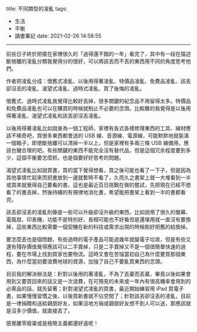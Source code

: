 title: 不同類型的凌亂
tags:
  - 生活
  - 平衡
  - 讀書筆記
date: 2021-02-26 14:58:55
---

前些日子終於把擺在家裡很久的「過得還不錯的一年」看完了，其中有一段在描述斷捨離的凌亂分類我覺得分的很好，可以將該丟而不丟的東西用不同的角度思考他們。

作者把凌亂分成：懷舊式凌亂、以後用得著凌亂、特價品凌亂、免費品凌亂、該丟卻沒丟的凌亂、渴望式凌亂、過時式凌亂、買了後悔的凌亂。

<!-- more -->

懷舊式、過時式凌亂我覺得比較好丟掉，很多關鍵的紀念品不用留得太多。特價品和免費品凌亂也可以在購買的時候就制止不必要的念頭。比較難的我覺得是以後用得著凌亂、渴望式凌亂和該丟卻沒丟凌亂。

以後用得著凌亂比如說身為一個工程師，家裡有各式各樣修理東西的工具、線材應該不稀奇吧，買很多東西都會送的 USB 線、音源線、電源線，可能默默地就裝滿一個箱子，即使斷捨離可以清掉一半以上，但是家裡有多兩三條 USB 線備用，應該也蠻合理的吧。有些關鍵的東西不能完全沒有替代品，但是這個冗余程度要到多少，這個平衡要怎麼抓，也是個要好好思考的問題。

渴望式凌亂比如說買書，買的當下覺得想看，買之後可能也看了一下子，但是因為其他事情忙起來而把書放到一邊就暫時不看了，久而久之書架上就一大堆看到一半或買來就覺得自己要看的書。這也是最近百日挑戰在做的嘗試，先把現在已經不想看了的書丟掉，然後持續的有規律地消化書，希望能把書架上看到一半的書都看完。

該丟卻沒丟的凌亂則像是一些可以升級卻沒升級的東西，比如說用了很久的螢幕、電風扇、印表機，功能不是特別好、長相可能也不好看但是還堪用就一直沒有要換掉，這些東西比較需要一個契機在新的科技或需求出現的時候剛好把舊的給換掉。

要怎麼丟也是個問題，有些過時的電子產品可能過幾年就變電子垃圾，但是有些又還有殘存價值覺得應該可以二手賣掉，只是二手賣掉又不是一個很簡單快速的過程，要在市場上找到買家也要物流。這時又會在苦惱當初自己為什麼要買那個東西，為什麼當初要浪費地球的資源，加強了自己不要亂買東西的念頭。

目前我的解決辦法是：針對以後用的著凌亂，不為了丟棄而丟棄，畢竟以後如果會用到又要買回來的話又是一次浪費，在可預見的未來或一年內有很高機率會用到的必需品的話，就先留著；針對渴望式凌亂的買書，最近開始練習用 iPad 買電子書，如果慢慢習慣之後，以後買新書就不佔空間了；針對該丟卻沒丟的凌亂，目前是一律捐贈和送給親朋好友，如果沒地方捐或親朋好友想不到人可以送，那應該就是沒多少價值，就直接丟了。

感覺離零廢棄或是極簡主義都還好遠呢！
